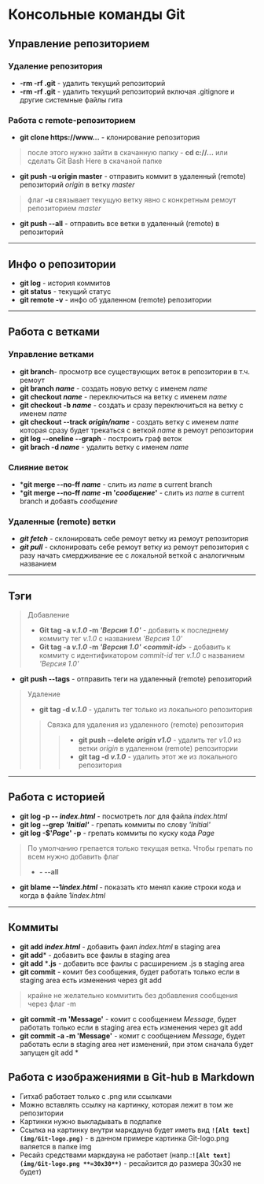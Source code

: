 # Консольные команды Git
## Управление репозиторием
### Удаление  репозитория
* **-rm -rf .git** -  удалить текущий репозиторий
* **-rm -rf .git** - удалить текущий репозиторий включая .gitignore и другие системные файлы гита
 
### Работа с remote-репозиторием
* **git clone https://www...** - клонирование репозитория
> после этого нужно зайти в скачанную папку - **cd c://...** или сделать Git Bash Here в скачаной папке
* **git push -u origin master** - отправить коммит в удаленный (remote) репозиторий *origin* в ветку *master*
> флаг **-u** связывает текущую ветку явно с конкретным ремоут репозиторием *master*
* **git push --all** - отправить все ветки в удаленный (remote) в репозиторий
---

## Инфо о репозитории
* **git log** - история коммитов
* **git status** - текущий статус
* **git remote -v** - инфо об удаленном (remote) репозитории

---

## Работа с ветками
### Управление ветками
* **git branch**- просмотр все существующих веток в репозитории в т.ч. ремоут
* **git branch *name*** - создать новую ветку с именем *name*
* **git checkout *name*** - переключиться на ветку с именем *name*
* **git checkout -b *name*** - создать и сразу переключиться на ветку с именем *name*
* **git checkout --track *origin/name*** - создать ветку с именем *name* которая сразу будет трекаться с веткой *name* в ремоут репозитории
* **git log --oneline --graph** - построить граф веток
* **git brach -d *name*** - удалить ветку с именем *name*
### Слияние веток
* ***git merge --no-ff *name*** - слить из *name* в current branch
* ***git merge --no-ff *name* -m '*сообщение*'** - слить из *name* в current branch и добавть *сообщение*
### Удаленные (remote) ветки
* ***git fetch*** - склонировать себе ремоут ветку из ремоут репозитория
* ***git pull*** - склонировать себе ремоут ветку из ремоут репозитория с разу начать смердживание ее с локальной веткой с аналогичным названием


---
## Тэги
> Добавление
> * **Git tag -a *v.1.0* -m *'Версия 1.0'*** - добавить к последнему коммиту тег *v.1.0* с названием *'Версия 1.0'* 
> * **Git tag -a *v.1.0* -m *'Версия 1.0'* <*commit-id*>** - добавить к коммиту с идентификатором *commit-id* тег *v.1.0* с названием *'Версия 1.0'* 
* **git push --tags** - отправить теги на  удаленный (remote) репозиторий
> Удаление
> * **git tag -d *v.1.0*** - удалить тег только из локального репозитория
> > Связка для удаления из удаленного (remote) репозитория
> > > * **git push --delete *origin v1.0*** - удалить тег  *v1.0* из ветки *origin* в удаленном (remote) репозитории
> > > * **git tag -d *v.1.0*** - удалить этот же из локального репозитория 

---
## Работа с историей
* **git log -p -- *index.html*** - посмотреть лог для файла *index.html*
*  **git log --grep *'Initial'*** - грепать коммиты по слову *'Initial'* 
*  **git log -$'*Page*' -p** - грепать коммиты по куску кода *Page*
> По умолчанию грепается только текущая ветка. Чтобы грепать по всем нужно добавить флаг
> * **- --all**
* **git blame --1*index.html*** - показать кто менял какие строки кода и когда в файле 1*index.html*
---
## Коммиты
* **git add *index.html*** - добавить фаил *index.html* в staging area
* **git add*** - добавить все фаилы в staging area
* **git add** ***.js** - добавить все фаилы c расширением .js в staging area
* **git commit** - комит без сообщения, будет работать только если в staging area есть изменения через git add
> крайне не желательно коммитить без добавления сообщения через флаг -m
* **git commit -m 'Message'** - комит c сообщением *Message*, будет работать только если в staging area есть изменения через git add
*  **git commit -a -m 'Message'** - комит c сообщением *Message*, будет работать если в staging area нет изменений, при этом сначала будет запущен git add *

## Работа с изображениями в Git-hub в Markdown
* Гитхаб работает только с .png или ссылками
* Можно вставлять ссылку на картинку, которая лежит в том же репозитории
* Картинки нужно выкладывать в подпапке
* Ссылка на картинку внутри маркдауна будет иметь вид **`![Alt text](img/Git-logo.png)`** - в данном примере картинка Git-logo.png валяется в папке img 
* Ресайз средствами маркдауна не работает (напр.:**`![Alt text](img/Git-logo.png **=30x30**)`** - ресайзится до размера 30х30 не будет)
